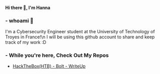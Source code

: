 ####                                                        Hi there 👋, I'm Hanna

### - whoami 🤔
I'm a Cybersecurity Engineer student at the University of Technology of Troyes in France!\n
I will be using this github account to share and keep track of my work :D

### - While you're here, Check Out My Repos
- [HackTheBox(HTB) - Bolt - WriteUp](https://github.com/austin-lai/HackTheBox-WriteUp/tree/main/HackTheBox(HTB)-Bolt)

<!--
**n0sys/n0sys** is a ✨ _special_ ✨ repository because its `README.md` (this file) appears on your GitHub profile.

Here are some ideas to get you started:

- 🔭 I’m currently working on ...
- 🌱 I’m currently learning ...
- 👯 I’m looking to collaborate on ...
- 🤔 I’m looking for help with ...
- 💬 Ask me about ...
- 📫 How to reach me: ...
- 😄 Pronouns: ...
- ⚡ Fun fact: ...
-->
